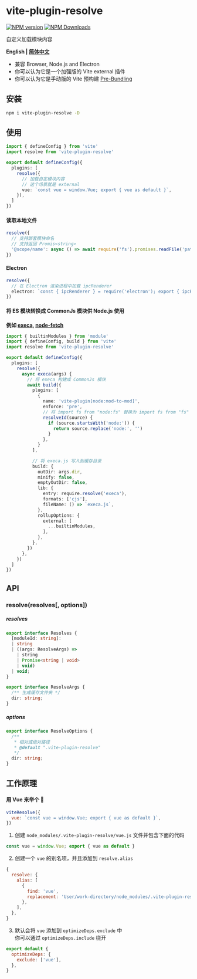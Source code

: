 # vite-plugin-resolve

[![NPM version](https://img.shields.io/npm/v/vite-plugin-resolve.svg)](https://npmjs.org/package/vite-plugin-resolve)
[![NPM Downloads](https://img.shields.io/npm/dw/vite-plugin-resolve.svg)](https://npmjs.org/package/vite-plugin-resolve)

自定义加载模块内容

**English | [简体中文](https://github.com/caoxiemeihao/vite-plugins/tree/main/packages/resolve#readme)**

- 兼容 Browser, Node.js and Electron
- 你可以认为它是一个加强版的 Vite external 插件
- 你可以认为它是手动版的 Vite 预构建 [Pre-Bundling](https://vitejs.dev/guide/dep-pre-bundling.html)

## 安装

```bash
npm i vite-plugin-resolve -D
```

## 使用

```ts
import { defineConfig } from 'vite'
import resolve from 'vite-plugin-resolve'

export default defineConfig({
  plugins: [
    resolve({
      // 加载自定模块内容
      // 这个场景就是 external
      vue: `const vue = window.Vue; export { vue as default }`,
    }),
  ]
})
```

#### 读取本地文件

```ts
resolve({
  // 支持嵌套模块命名
  // 支持返回 Promis<string>
  '@scope/name': async () => await require('fs').promises.readFile('path', 'utf-8'),
})
```

#### Electron

```ts
resolve({
  // 在 Electron 渲染进程中加载 ipcRenderer
  electron: `const { ipcRenderer } = require('electron'); export { ipcRenderer };`,
})
```

#### 将 ES 模块转换成 CommonJs 模块供 Node.js 使用

**例如 [execa](https://www.npmjs.com/package/execa), [node-fetch](https://www.npmjs.com/package/node-fetch)**

```ts
import { builtinModules } from 'module'
import { defineConfig, build } from 'vite'
import resolve from 'vite-plugin-resolve'

export default defineConfig({
  plugins: [
    resolve({
      async execa(args) {
        // 将 execa 构建成 CommonJs 模块
        await build({
          plugins: [
            {
              name: 'vite-plugin[node:mod-to-mod]',
              enforce: 'pre',
              // 将 import fs from "node:fs" 替换为 import fs from "fs"
              resolveId(source) {
                if (source.startsWith('node:')) {
                  return source.replace('node:', '')
                }
              },
            }
          ],

          // 将 execa.js 写入到缓存目录
          build: {
            outDir: args.dir,
            minify: false,
            emptyOutDir: false,
            lib: {
              entry: require.resolve('execa'),
              formats: ['cjs'],
              fileName: () => `execa.js`,
            },
            rollupOptions: {
              external: [
                ...builtinModules,
              ],
            },
          },
        })
      },
    })
  ]
})
```

## API

### resolve(resolves[, options])

##### resolves

```ts
export interface Resolves {
  [moduleId: string]:
  | string
  | ((args: ResolveArgs) =>
    | string
    | Promise<string | void>
    | void)
  | void;
}

export interface ResolveArgs {
  /** 生成缓存文件夹 */
  dir: string;
}
```

##### options

```ts
export interface ResolveOptions {
  /**
   * 相对或绝对路径
   * @default ".vite-plugin-resolve"
   */
  dir: string;
}
```

## 工作原理

#### 用 Vue 来举个 🌰

```js
viteResolve({
  vue: `const vue = window.Vue; export { vue as default }`,
})
```

1. 创建 `node_modules/.vite-plugin-resolve/vue.js` 文件并包含下面的代码

```js
const vue = window.Vue; export { vue as default }
```

2. 创建一个 `vue` 的别名项，并且添加到 `resolve.alias`

```js
{
  resolve: {
    alias: [
      {
        find: 'vue',
        replacement: 'User/work-directory/node_modules/.vite-plugin-resolve/vue.js',
      },
    ],
  },
}
```

3. 默认会将 `vue` 添加到 `optimizeDeps.exclude` 中  
  你可以通过 `optimizeDeps.include` 绕开

```js
export default {
  optimizeDeps: {
    exclude: ['vue'],
  },
}
```